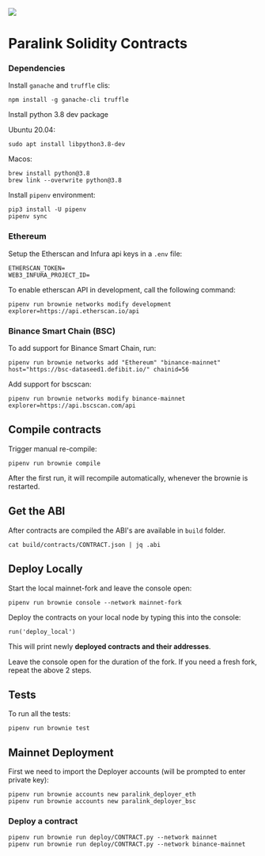 ![](https://paralink.network/images/logo-sm-home.png)

# Paralink Solidity Contracts

### Dependencies

Install `ganache` and `truffle` clis:

```
npm install -g ganache-cli truffle
```

Install python 3.8 dev package

Ubuntu 20.04:

```
sudo apt install libpython3.8-dev
```

Macos:

```
brew install python@3.8
brew link --overwrite python@3.8
```

Install `pipenv` environment:

```
pip3 install -U pipenv
pipenv sync
```

### Ethereum

Setup the Etherscan and Infura api keys in a `.env` file:

```
ETHERSCAN_TOKEN=
WEB3_INFURA_PROJECT_ID=
```

To enable etherscan API in development, call the following command:

```
pipenv run brownie networks modify development explorer=https://api.etherscan.io/api
```

### Binance Smart Chain (BSC)

To add support for Binance Smart Chain, run:

```
pipenv run brownie networks add "Ethereum" "binance-mainnet" host="https://bsc-dataseed1.defibit.io/" chainid=56
```

Add support for bscscan:
```
pipenv run brownie networks modify binance-mainnet explorer=https://api.bscscan.com/api
```


## Compile contracts

Trigger manual re-compile:

```
pipenv run brownie compile
```

After the first run, it will recompile automatically, whenever the brownie is restarted.

## Get the ABI

After contracts are compiled the ABI's are available in `build` folder.

```
cat build/contracts/CONTRACT.json | jq .abi
```

## Deploy Locally

Start the local mainnet-fork and leave the console open:

```
pipenv run brownie console --network mainnet-fork
```

Deploy the contracts on your local node by typing this into the console:

```
run('deploy_local')
```

This will print newly **deployed contracts and their addresses**.

Leave the console open for the duration of the fork. If you need a fresh fork, repeat the above 2 steps.

## Tests

To run all the tests:

```
pipenv run brownie test
```


## Mainnet Deployment
First we need to import the Deployer accounts (will be prompted to enter private key):
```
pipenv run brownie accounts new paralink_deployer_eth
pipenv run brownie accounts new paralink_deployer_bsc
```

### Deploy a contract

```
pipenv run brownie run deploy/CONTRACT.py --network mainnet
pipenv run brownie run deploy/CONTRACT.py --network binance-mainnet
```
